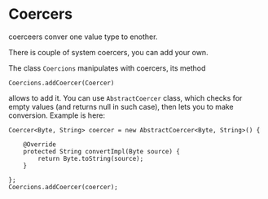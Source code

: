 # Coercers #

coerceers conver one value type to enother.

There is couple of system coercers, you can add your own.

The class `Coercions` manipulates with coercers, its method

```
Coercions.addCoercer(Coercer)
```

allows to add it. You can use `AbstractCoercer` class, which checks for empty values (and returns null in such case), then lets you to make conversion. Example is here:

```
Coercer<Byte, String> coercer = new AbstractCoercer<Byte, String>() {

	@Override
	protected String convertImpl(Byte source) {
		return Byte.toString(source);
	}
	
};
Coercions.addCoercer(coercer);
```